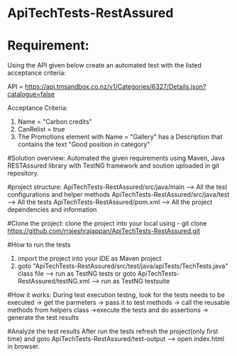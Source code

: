 # ApiTechTests-RestAssured

# Requirement:
Using the API given below create an automated test with the listed acceptance criteria:

API = https://api.tmsandbox.co.nz/v1/Categories/6327/Details.json?catalogue=false

Acceptance Criteria:

1. Name = "Carbon credits"
2. CanRelist = true
3. The Promotions element with Name = "Gallery" has a Description that contains the text "Good position in category"

#Solution overview: 
Automated the given requirements using Maven, Java RESTAssured library with TestNG framework and soution uploaded in git repository.

#project structure:
ApiTechTests-RestAssured/src/java/main --> All the test configurations and helper methods
ApiTechTests-RestAssured/src/java/test --> All the tests
ApiTechTests-RestAssured/pom.xml --> All the project dependencies and information 

#Clone the project: 
clone the project into your local using - 
git clone https://github.com/rrajeshrajappan/ApiTechTests-RestAssured.git

#How to run the tests
1. import the project into your IDE as Maven project
2. goto "ApiTechTests-RestAssured/src/test/java/apiTests/TechTests.java" class file --> run as TestNG tests or goto ApiTechTests-RestAssured/testNG.xml --> run as TestNG testsuite

#How it works: 
During test execution testng, look for the tests needs to be executed -> get the parmeters -> pass it to test methods -> call the reusable methods from helpers class ->execute the tests and do assertions -> generate the test results

#Analyze the test results
After run the tests refresh the project(only first time) and goto ApiTechTests-RestAssured/test-output --> open index.html in browser.
